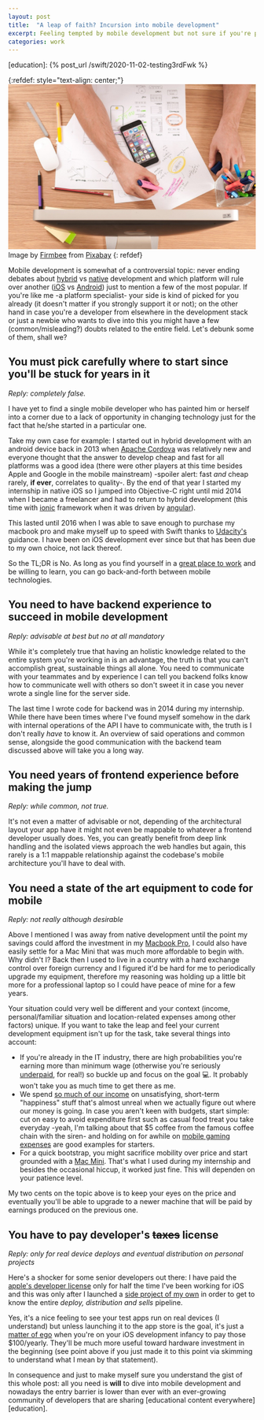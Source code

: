 ```yaml
---
layout: post
title:  "A leap of faith? Incursion into mobile development"
excerpt: Feeling tempted by mobile development but not sure if you're prepared, let alone whether it IS the right fit for you? Let's look into some common misconceptions some folks might have related to this wonderful development path.
categories: work
---
```


[referralAutor]: https://pixabay.com/users/firmbee-663163/

[referralLink]: https://pixabay.com/es/?utm_source=link-attribution&amp;utm_medium=referral&amp;utm_campaign=image&amp;utm_content=5423683

[peyaJob]: https://stackoverflow.com/jobs/484650/software-engineer-ios-pedidosya

[education]: {% post_url /swift/2020-11-02-testing3rdFwk %} 

[hybrid]: https://shopify.engineering/react-native-future-mobile-shopify
[native]: https://dropbox.tech/mobile/the-not-so-hidden-cost-of-sharing-code-between-ios-and-android
[betteriPhone]: https://www.androidauthority.com/ios-vs-android-1068950/
[betterAndroid]: https://www.zdnet.com/article/11-things-my-android-phone-does-way-better-than-your-iphone/
[cordova]: https://cordova.apache.org
[ionic]: https://ionicframework.com
[angular]: https://angular.io
[udacity]: https://confirm.udacity.com/D5HRFVUJ
[mbp]: https://articulo.mercadolibre.com.uy/MLU-476806895-macbook-pro-retina-mid-2014-ssd-256-8gb-ram-400-ciclos-_JM
[salary]: https://www.glassdoor.com/Salaries/it-salary-SRCH_KO0,2.htm
[debt]: https://www.thebalance.com/five-spending-habits-that-lead-to-debt-960042
[inapp]: https://sensortower.com/blog/app-revenue-and-downloads-2020
[macmini]: https://amzn.to/3ufyJgb
[license]: https://developer.apple.com/programs/
[mystickers]: https://apps.apple.com/uy/app/mystickers/id884352968?l=es
[ego]: https://amzn.to/3blgrl1

{:refdef: style="text-align: center;"}
![compass](/assets/posts/7_mobileDevelopment/cover.jpg)
Image by [Firmbee][referralAutor] from [Pixabay][referralLink]
{: refdef}

Mobile development is somewhat of a controversial topic: never ending debates about [hybrid][hybrid] vs [native][native] development and which platform will rule over another ([iOS][betteriPhone] vs [Android][betterAndroid]) just to mention a few of the most popular. If you're like me -a platform specialist- your side is kind of picked for you already (it doesn't matter if you strongly support it or not); on the other hand in case you're a developer from elsewhere in the development stack or just a newbie who wants to dive into this you might have a few (common/misleading?) doubts related to the entire field. Let's debunk some of them, shall we?

## You must pick carefully where to start since you'll be stuck for years in it

*Reply: completely false.*

I have yet to find a single mobile developer who has painted him or herself into a corner due to a lack of opportunity in changing technology just for the fact that he/she started in a particular one. 

Take my own case for example: I started out in hybrid development with an android device back in 2013 when [Apache Cordova][cordova] was relatively new and everyone thought that the answer to develop cheap and fast for all platforms was a good idea (there were other players at this time besides Apple and Google in the mobile mainstream) -spoiler alert: fast *and* cheap rarely, **if ever**, correlates to quality-. By the end of that year I started my internship in native iOS so I jumped into Objective-C right until mid 2014 when I became a freelancer and had to return to hybrid development (this time with [ionic][ionic] framework when it was driven by [angular][angular]). 

This lasted until 2016 when I was able to save enough to purchase my macbook pro and make myself up to speed with Swift thanks to [Udacity's][udacity] guidance. I have been on iOS development ever since but that has been due to my own choice, not lack thereof. 

So the TL;DR is No. As long as you find yourself in a [great place to work][peyaJob] and be willing to learn, you can go back-and-forth between mobile technologies.

## You need to have backend experience to succeed in mobile development

*Reply: advisable at best but no at all mandatory*

While it's completely true that having an holistic knowledge related to the entire system you're working in is an advantage, the truth is that you can't accomplish great, sustainable things all alone. You need to communicate with your teammates and by experience I can tell you backend folks know how to communicate well with others so don't sweet it in case you never wrote a single line for the server side.

The last time I wrote code for backend was in 2014 during my internship. While there have been times where I've found myself somehow in the dark with internal operations of the API I have to communicate with, the truth is I don't really *have* to know it. An overview of said operations and common sense, alongside the good communication with the backend team discussed above will take you a long way.

## You need years of frontend experience before making the jump

*Reply: while common, not true.*

It's not even a matter of advisable or not, depending of the architectural layout your app have it might not even be mappable to whatever a frontend developer usually does. Yes, you can greatly benefit from deep link handling and the isolated views approach the web handles but again, this rarely is a 1:1 mappable relationship  against the codebase's mobile architecture you'll have to deal with.

## You need a state of the art equipment to code for mobile

*Reply: not really although desirable*

Above I mentioned I was away from native development until the point my savings could afford the investment in my [Macbook Pro][mbp], I could also have easily settle for a Mac Mini that was much more affordable to begin with. Why didn't I? Back then I used to live in a country with a hard exchange control over foreign currency and I figured it'd be hard for me to periodically upgrade my equipment, therefore my reasoning was holding up a little bit more for a professional laptop so I could have peace of mine for a few years.

Your situation could very well be different and your context (income, personal/familiar situation and location-related expenses among other factors) unique. If you want to take the leap and feel your current development equipment isn't up for the task, take several things into account:

- If you're already in the IT industry, there are high probabilities you're earning more than minimum wage (otherwise you're seriously [underpaid][salary], for real!) so buckle up and focus on the goal 💻. It probably won't take you as much time to get there as me.
- We spend [so much of our income][debt] on unsatisfying, short-term "happiness" stuff that's almost unreal when we actually figure out where our money is going. In case you aren't keen with budgets, start simple: cut on easy to avoid expenditure first such as casual food treat you take everyday -yeah, I'm talking about that $5 coffee from the famous coffee chain with the siren- and holding on for awhile on [mobile gaming expenses][inapp] are good examples for starters.
- For a quick bootstrap, you might sacrifice mobility over price and start grounded with a [Mac Mini][macmini]. That's what I used during my internship and besides the occasional hiccup, it worked just fine. This will dependen on your patience level.

My two cents on the topic above is to keep your eyes on the price and eventually you'll be able to upgrade to a newer machine that will be paid by earnings produced on the previous one.

## You have to pay developer's ~~taxes~~ license

*Reply: only for real device deploys and eventual distribution on personal projects*

Here's a shocker for some senior developers out there: I have paid the [apple's developer license][license] only for half the time I've been working for iOS and this was only after I launched a [side project of my own][mystickers] in order to get to know the entire _deploy, distribution and sells_ pipeline. 

Yes, it's a nice feeling to see your test apps run on real devices (I understand) but unless launching it to the app store is the goal, it's just a [matter of ego][ego] when you're on your iOS development infancy to pay those $100/yearly. They'll be much more useful toward hardware investment in the beginning (see point above if you just made it to this point via skimming to understand what I mean by that statement).

In consequence and just to make myself sure you understand the gist of this whole post: all you need is **will** to dive into mobile development and nowadays the entry barrier is lower than ever with an ever-growing community of developers that are sharing [educational content everywhere][education].